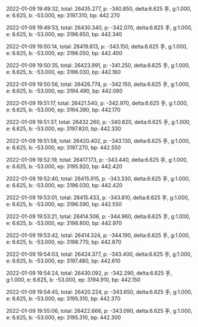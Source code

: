 2022-01-09 19:49:32, total: 26435.277, p: -340.850, delta:6.625 手, g:1.000, e: 6.625, b: -53.000, ep: 3197.310, bp: 442.270

2022-01-09 19:49:53, total: 26430.340, p: -342.070, delta:6.625 手, g:1.000, e: 6.625, b: -53.000, ep: 3196.650, bp: 442.340

2022-01-09 19:50:14, total: 26419.813, p: -343.150, delta:6.625 手, g:1.000, e: 6.625, b: -53.000, ep: 3196.050, bp: 442.400

2022-01-09 19:50:35, total: 26423.991, p: -341.250, delta:6.625 手, g:1.000, e: 6.625, b: -53.000, ep: 3196.030, bp: 442.160

2022-01-09 19:50:56, total: 26426.774, p: -342.150, delta:6.625 手, g:1.000, e: 6.625, b: -53.000, ep: 3194.490, bp: 442.080

2022-01-09 19:51:17, total: 26421.540, p: -342.970, delta:6.625 手, g:1.000, e: 6.625, b: -53.000, ep: 3194.390, bp: 442.170

2022-01-09 19:51:37, total: 26432.260, p: -340.820, delta:6.625 手, g:1.000, e: 6.625, b: -53.000, ep: 3197.820, bp: 442.330

2022-01-09 19:51:58, total: 26420.402, p: -343.130, delta:6.625 手, g:1.000, e: 6.625, b: -53.000, ep: 3197.270, bp: 442.550

2022-01-09 19:52:19, total: 26417.173, p: -343.440, delta:6.625 手, g:1.000, e: 6.625, b: -53.000, ep: 3195.920, bp: 442.420

2022-01-09 19:52:40, total: 26415.915, p: -343.330, delta:6.625 手, g:1.000, e: 6.625, b: -53.000, ep: 3196.030, bp: 442.420

2022-01-09 19:53:01, total: 26415.433, p: -343.810, delta:6.625 手, g:1.000, e: 6.625, b: -53.000, ep: 3196.590, bp: 442.550

2022-01-09 19:53:21, total: 26414.506, p: -344.960, delta:6.625 手, g:1.000, e: 6.625, b: -53.000, ep: 3198.800, bp: 442.970

2022-01-09 19:53:42, total: 26414.324, p: -344.190, delta:6.625 手, g:1.000, e: 6.625, b: -53.000, ep: 3198.770, bp: 442.870

2022-01-09 19:54:03, total: 26424.377, p: -343.400, delta:6.625 手, g:1.000, e: 6.625, b: -53.000, ep: 3197.480, bp: 442.610

2022-01-09 19:54:24, total: 26430.092, p: -342.290, delta:6.625 手, g:1.000, e: 6.625, b: -53.000, ep: 3194.910, bp: 442.150

2022-01-09 19:54:45, total: 26420.224, p: -343.650, delta:6.625 手, g:1.000, e: 6.625, b: -53.000, ep: 3195.310, bp: 442.370

2022-01-09 19:55:06, total: 26422.666, p: -343.090, delta:6.625 手, g:1.000, e: 6.625, b: -53.000, ep: 3195.310, bp: 442.300